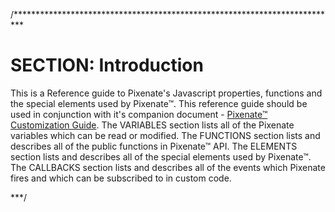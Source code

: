 /**************************************************************************

SECTION: Introduction
=====================
This is a Reference guide to Pixenate's Javascript properties, functions and the special elements used by Pixenate&trade;. 
This reference guide should be used in conjunction with it's companion document - <a href="Customization-Guide.html">Pixenate&trade; Customization Guide</a>. 
The VARIABLES section lists all of the Pixenate variables which can be read or modified. 
The FUNCTIONS section lists and describes all of the public functions in Pixenate&trade; API. 
The ELEMENTS section lists and describes all of the special elements used by Pixenate&trade;. 
The CALLBACKS section lists and describes all of the events which Pixenate fires and which can be subscribed to in custom code.

***/
